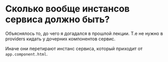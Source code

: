 # Сколько вообще инстансов сервиса должно быть?

Объяснялось то, до чего я догадался в прошлой лекции. Т.е не нужно в providers кидать у дочерних компонентов сервис.

Иначе они перетирают инстанс сервиса, который приходит от `app.component.html`.


